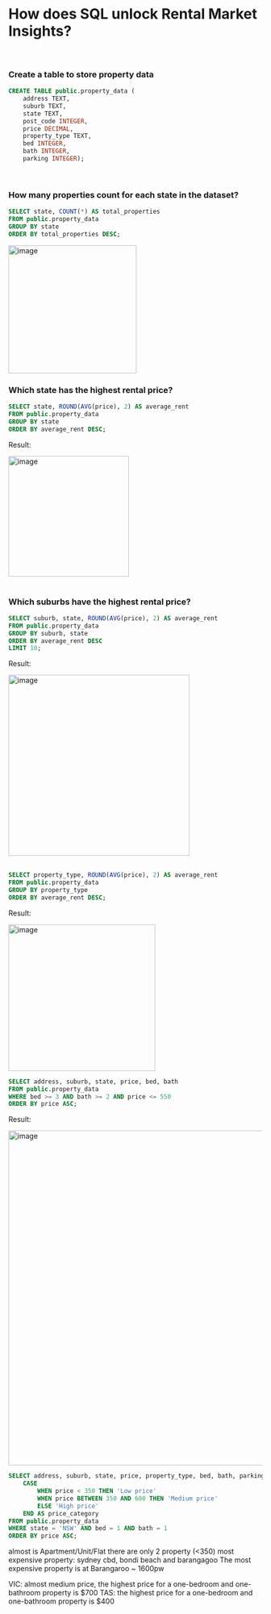 # **How does SQL unlock Rental Market Insights?**
<br>

### **Create a table to store property data**
```SQL
CREATE TABLE public.property_data (
	address TEXT,
	suburb TEXT,
	state TEXT,
	post_code INTEGER,
	price DECIMAL,
	property_type TEXT,
	bed INTEGER,
	bath INTEGER,
	parking INTEGER);
```
<br>

### **How many properties count for each state in the dataset?**
``` SQL
SELECT state, COUNT(*) AS total_properties
FROM public.property_data 
GROUP BY state 
ORDER BY total_properties DESC;
```

<img width="254" alt="image" src="https://github.com/user-attachments/assets/f5437255-1915-4d96-8925-0725a8b17d48" />


### **Which state has the highest rental price?**
```SQL
SELECT state, ROUND(AVG(price), 2) AS average_rent
FROM public.property_data 
GROUP BY state
ORDER BY average_rent DESC;
```
Result:

<img width="239" alt="image" src="https://github.com/user-attachments/assets/8d53fa2f-ee2c-48a4-a35e-0d635af6f4e3" /> <br>
<br>

### **Which suburbs have the highest rental price?**
```SQL
SELECT suburb, state, ROUND(AVG(price), 2) AS average_rent
FROM public.property_data
GROUP BY suburb, state
ORDER BY average_rent DESC
LIMIT 10;
```
Result:

<img width="359" alt="image" src="https://github.com/user-attachments/assets/c18baea0-8e7c-4fca-a0d2-c4cb94775ce2" /> <br>
<br>

``` SQL
SELECT property_type, ROUND(AVG(price), 2) AS average_rent
FROM public.property_data 
GROUP BY property_type
ORDER BY average_rent DESC;
```
Result:

<img width="291" alt="image" src="https://github.com/user-attachments/assets/7fbbfe29-7ff9-4132-ba44-ed9d91b34b02" />



```SQL
SELECT address, suburb, state, price, bed, bath
FROM public.property_data
WHERE bed >= 3 AND bath >= 2 AND price <= 550
ORDER BY price ASC;
```
Result:

<img width="664" alt="image" src="https://github.com/user-attachments/assets/6e31f5f4-cb89-4956-8562-6cb8bd63be7f" />


```SQL
SELECT address, suburb, state, price, property_type, bed, bath, parking,
	CASE
		WHEN price < 350 THEN 'Low price'
		WHEN price BETWEEN 350 AND 600 THEN 'Medium price'
		ELSE 'High price'
	END AS price_category
FROM public.property_data
WHERE state = 'NSW' AND bed = 1 AND bath = 1
ORDER BY price ASC;
```
almost is Apartment/Unit/Flat
there are only 2 property (<350) 
most expensive property: sydney cbd, bondi beach and barangagoo
The most expensive property is at Barangaroo ~ 1600pw

VIC: almost medium price, the highest price for a one-bedroom and one-bathroom property is $700
TAS: the highest price for a one-bedroom and one-bathroom property is $400
